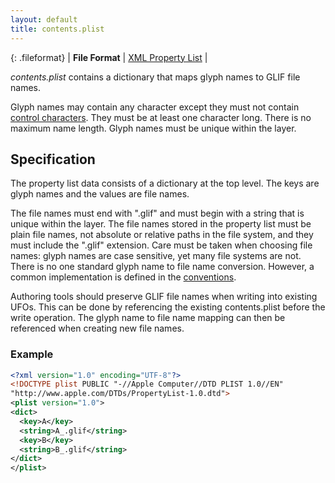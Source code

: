 ```yaml
---
layout: default
title: contents.plist
---
```


{: .fileformat}
| **File Format** | [XML Property List](http://www.apple.com/DTDs/PropertyList-1.0.dtd) |

*contents.plist* contains a dictionary that maps glyph names to GLIF file names.

Glyph names may contain any character except they must not contain [control characters]. They must be at least one character long. There is no maximum name length. Glyph names must be unique within the layer.

## Specification

The property list data consists of a dictionary at the top level. The keys are glyph names and the values are file names.

The file names must end with ".glif" and must begin with a string that is unique within the layer. The file names stored in the property list must be plain file names, not absolute or relative paths in the file system, and they must include the ".glif" extension. Care must be taken when choosing file names: glyph names are case sensitive, yet many file systems are not. There is no one standard glyph name to file name conversion. However, a common implementation is defined in the [conventions].

Authoring tools should preserve GLIF file names when writing into existing UFOs. This can be done by referencing the existing contents.plist before the write operation. The glyph name to file name mapping can then be referenced when creating new file names.

### Example

```xml
<?xml version="1.0" encoding="UTF-8"?>
<!DOCTYPE plist PUBLIC "-//Apple Computer//DTD PLIST 1.0//EN"
"http://www.apple.com/DTDs/PropertyList-1.0.dtd">
<plist version="1.0">
<dict>
  <key>A</key>
  <string>A_.glif</string>
  <key>B</key>
  <string>B_.glif</string>
</dict>
</plist>
```

  [conventions]: ../../conventions
  [control characters]: ../../conventions/#controls
